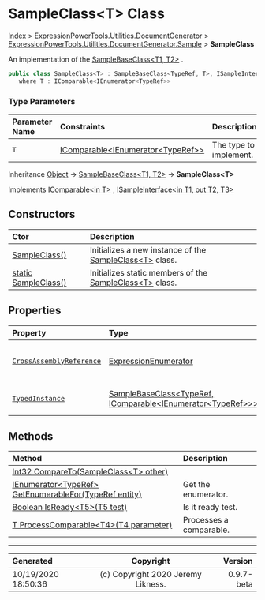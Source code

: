 ﻿# SampleClass&lt;T> Class

[Index](../index.md) > [ExpressionPowerTools.Utilities.DocumentGenerator](ExpressionPowerTools.Utilities.DocumentGenerator.a.md) > [ExpressionPowerTools.Utilities.DocumentGenerator.Sample](ExpressionPowerTools.Utilities.DocumentGenerator.Sample.n.md) > **SampleClass<T>**

An implementation of the [SampleBaseClass&lt;T1, T2>](ExpressionPowerTools.Utilities.DocumentGenerator.Sample.SampleBaseClass`2.cs.md) .

```csharp
public class SampleClass<T> : SampleBaseClass<TypeRef, T>, ISampleInterface<TypeRef, IEnumerator<TypeRef>, T>, IComparable<SampleClass<T>>
   where T : IComparable<IEnumerator<TypeRef>>
```

### Type Parameters

| Parameter Name | Constraints | Description |
| :-- | :-- | :-- |
| `T` | [IComparable&lt;IEnumerator&lt;TypeRef>>](https://docs.microsoft.com/dotnet/api/system.icomparable-1) | The type to implement. |

Inheritance [Object](https://docs.microsoft.com/dotnet/api/system.object) → [SampleBaseClass&lt;T1, T2>](ExpressionPowerTools.Utilities.DocumentGenerator.Sample.SampleBaseClass`2.cs.md) → **SampleClass&lt;T>**

Implements  [IComparable&lt;in T>](https://docs.microsoft.com/dotnet/api/system.icomparable-1) ,  [ISampleInterface&lt;in T1, out T2, T3>](ExpressionPowerTools.Utilities.DocumentGenerator.Sample.ISampleInterface`3.i.md) 

## Constructors

| Ctor | Description |
| :-- | :-- |
| [SampleClass()](ExpressionPowerTools.Utilities.DocumentGenerator.Sample.SampleClass`1.ctor.md#sampleclass) | Initializes a new instance of the [SampleClass&lt;T>](ExpressionPowerTools.Utilities.DocumentGenerator.Sample.SampleClass`1.cs.md) class. |
| [static SampleClass()](ExpressionPowerTools.Utilities.DocumentGenerator.Sample.SampleClass`1.ctor.md#static-sampleclass) | Initializes static members of the [SampleClass&lt;T>](ExpressionPowerTools.Utilities.DocumentGenerator.Sample.SampleClass`1.cs.md) class. |
## Properties

| Property | Type | Description |
| :-- | :-- | :-- |
| [`CrossAssemblyReference`](ExpressionPowerTools.Utilities.DocumentGenerator.Sample.SampleClass`1.CrossAssemblyReference.prop.md) | [ExpressionEnumerator](ExpressionPowerTools.Core.ExpressionEnumerator.cs.md) | Gets a cross-assembly reference. |
| [`TypedInstance`](ExpressionPowerTools.Utilities.DocumentGenerator.Sample.SampleClass`1.TypedInstance.prop.md) | [SampleBaseClass&lt;TypeRef, IComparable&lt;IEnumerator&lt;TypeRef>>>](ExpressionPowerTools.Utilities.DocumentGenerator.Sample.SampleBaseClass`2.cs.md) | Gets the typed instance. |

## Methods

| Method | Description |
| :-- | :-- |
| [Int32 CompareTo(SampleClass&lt;T> other)](ExpressionPowerTools.Utilities.DocumentGenerator.Sample.SampleClass`1.CompareTo.m.md) |  |
| [IEnumerator&lt;TypeRef> GetEnumerableFor(TypeRef entity)](ExpressionPowerTools.Utilities.DocumentGenerator.Sample.SampleClass`1.GetEnumerableFor.m.md) | Get the enumerator. |
| [Boolean IsReady&lt;T5>(T5 test)](ExpressionPowerTools.Utilities.DocumentGenerator.Sample.SampleClass`1.IsReady.m.md) | Is it ready test. |
| [T ProcessComparable&lt;T4>(T4 parameter)](ExpressionPowerTools.Utilities.DocumentGenerator.Sample.SampleClass`1.ProcessComparable.m.md) | Processes a comparable. |

---

| Generated | Copyright | Version |
| :-- | :-: | --: |
| 10/19/2020 18:50:36 | (c) Copyright 2020 Jeremy Likness. | 0.9.7-beta |
